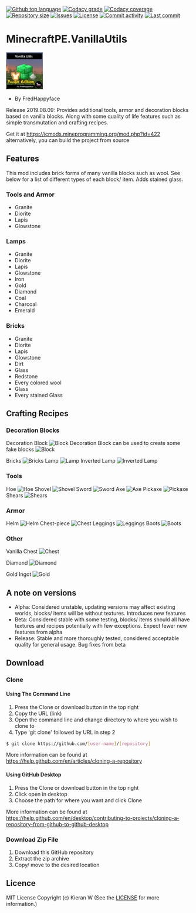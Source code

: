 <p float="left">
<a href="../../"><img src="https://img.shields.io/github/languages/top/fredhappyface/MinecraftPE.VanillaUtils.svg?style=flat-square" alt="Github top language"></a>
<a href="https://www.codacy.com/manual/FredHappyface/MinecraftPE.VanillaUtils"><img src="https://img.shields.io/codacy/grade/195d422cc13b4fa5b25d12e5b45cc6d3.svg?style=flat-square" alt="Codacy grade"></a>
<a href="https://www.codacy.com/manual/FredHappyface/MinecraftPE.VanillaUtils"><img src="https://img.shields.io/codacy/coverage/195d422cc13b4fa5b25d12e5b45cc6d3.svg?style=flat-square" alt="Codacy coverage"></a>
<a href="../../"><img src="https://img.shields.io/github/repo-size/fredhappyface/MinecraftPE.VanillaUtils.svg?style=flat-square" alt="Repository size"></a>
<a href="../../issues"><img src="https://img.shields.io/github/issues/fredhappyface/MinecraftPE.VanillaUtils.svg?style=flat-square" alt="Issues"></a>
<a href="/LICENSE.md"><img src="https://img.shields.io/github/license/fredhappyface/MinecraftPE.VanillaUtils.svg?style=flat-square" alt="License"></a>
<a href="../../commits/master"><img src="https://img.shields.io/github/commit-activity/m/fredhappyface/MinecraftPE.VanillaUtils.svg?style=flat-square" alt="Commit activity"></a>
<a href="../../commits/master"><img src="https://img.shields.io/github/last-commit/fredhappyface/MinecraftPE.VanillaUtils.svg?style=flat-square" alt="Last commit"></a>
</p>

# MinecraftPE.VanillaUtils

<img src="mod_icon-128.png" alt="Project Icon" width="100">

- By FredHappyface

Release 2019.08.09:
Provides additional tools, armor and decoration blocks based on vanilla blocks. Along with some quality of life features such as simple transmutation and crafting recipes.

Get it at https://icmods.mineprogramming.org/mod.php?id=422
alternatively, you can build the project from source

## Features
This mod includes brick forms of many vanilla blocks such as wool. See below for a list of different types of each block/ item. Adds stained glass.


### Tools and Armor 
- Granite 
- Diorite
- Lapis 
- Glowstone 

### Lamps
- Granite 
- Diorite
- Lapis 
- Glowstone 
- Iron
- Gold
- Diamond
- Coal
- Charcoal
- Emerald


### Bricks 
- Granite 
- Diorite
- Lapis 
- Glowstone 
- Dirt
- Glass
- Redstone
- Every colored wool
- Glass
- Every stained Glass


## Crafting Recipes 

### Decoration Blocks

Decoration Block 
![Block ](https://raw.githubusercontent.com/FredHappyface/Minecraft.VanillaUtils/master/readme-assets/screenshots/crafting/decoration_block.PNG "Block ")
Decoration Block can be used to create some fake blocks 
![Block ](https://raw.githubusercontent.com/FredHappyface/Minecraft.VanillaUtils/master/readme-assets/screenshots/crafting/fake_block.PNG "Block ")

Bricks
![Bricks](https://raw.githubusercontent.com/FredHappyface/Minecraft.VanillaUtils/master/readme-assets/screenshots/crafting/bricks.PNG "Bricks")
Lamp 
![Lamp ](https://raw.githubusercontent.com/FredHappyface/Minecraft.VanillaUtils/master/readme-assets/screenshots/crafting/lamp.PNG "Lamp ")
Inverted Lamp
![Inverted Lamp](https://raw.githubusercontent.com/FredHappyface/Minecraft.VanillaUtils/master/readme-assets/screenshots/crafting/lamp_inverted.PNG "Inverted Lamp")

### Tools 

Hoe 
![Hoe](https://raw.githubusercontent.com/FredHappyface/Minecraft.VanillaUtils/master/readme-assets/screenshots/crafting/hoe.PNG "Hoe")
Shovel 
![Shovel](https://raw.githubusercontent.com/FredHappyface/Minecraft.VanillaUtils/master/readme-assets/screenshots/crafting/shovel.PNG "Shovel")
Sword
![Sword](https://raw.githubusercontent.com/FredHappyface/Minecraft.VanillaUtils/master/readme-assets/screenshots/crafting/sword.PNG "Sword")
Axe 
![Axe ](https://raw.githubusercontent.com/FredHappyface/Minecraft.VanillaUtils/master/readme-assets/screenshots/crafting/axe.PNG "Axe ")
Pickaxe 
![Pickaxe ](https://raw.githubusercontent.com/FredHappyface/Minecraft.VanillaUtils/master/readme-assets/screenshots/crafting/pickaxe.PNG "Pickaxe ")
Shears 
![Shears ](https://raw.githubusercontent.com/FredHappyface/Minecraft.VanillaUtils/master/readme-assets/screenshots/crafting/shears.PNG "Shears ")

### Armor 

Helm
![Helm](https://raw.githubusercontent.com/FredHappyface/Minecraft.VanillaUtils/master/readme-assets/screenshots/crafting/helm.PNG "Helm")
Chest-piece
![Chest](https://raw.githubusercontent.com/FredHappyface/Minecraft.VanillaUtils/master/readme-assets/screenshots/crafting/chest.PNG "Chest")
Leggings 
![Leggings ](https://raw.githubusercontent.com/FredHappyface/Minecraft.VanillaUtils/master/readme-assets/screenshots/crafting/leggings.PNG "Leggings ")
Boots 
![Boots ](https://raw.githubusercontent.com/FredHappyface/Minecraft.VanillaUtils/master/readme-assets/screenshots/crafting/boots.PNG "Boots ")

### Other

Vanilla Chest
![Chest](https://raw.githubusercontent.com/FredHappyface/Minecraft.VanillaUtils/master/readme-assets/screenshots/crafting/chest_block.PNG "Chest")

Diamond
![Diamond](https://raw.githubusercontent.com/FredHappyface/Minecraft.VanillaUtils/master/readme-assets/screenshots/crafting/transmutation_diamond.PNG "Diamond")

Gold Ingot
![Gold ](https://raw.githubusercontent.com/FredHappyface/Minecraft.VanillaUtils/master/readme-assets/screenshots/crafting/transmutation_gold.PNG "Gold ")

## A note on versions
- Alpha: Considered unstable, updating versions may affect existing worlds, blocks/ items will be without textures. Introduces new features
- Beta: Considered stable with some testing, blocks/ items should all have textures and recipes potentially with few exceptions. Expect fewer new features from alpha
- Release: Stable and more thoroughly tested, considered acceptable quality for general usage. Bug fixes from beta

## Download
### Clone
#### Using The Command Line 
1. Press the Clone or download button in the top right
2. Copy the URL (link)
3. Open the command line and change directory to where you wish to clone to
4. Type 'git clone' followed by URL in step 2
```bash
$ git clone https://github.com/[user-name]/[repository]
```

More information can be found at https://help.github.com/en/articles/cloning-a-repository 

#### Using GitHub Desktop
1. Press the Clone or download button in the top right
2. Click open in desktop
3. Choose the path for where you want and click Clone

More information can be found at https://help.github.com/en/desktop/contributing-to-projects/cloning-a-repository-from-github-to-github-desktop 

### Download Zip File

1. Download this GitHub repository
2. Extract the zip archive
3. Copy/ move to the desired location


## Licence 
MIT License
Copyright (c) Kieran W
(See the [LICENSE](/LICENSE.md) for more information.)

